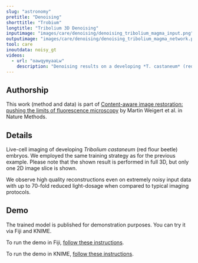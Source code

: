 ```yaml
---
slug: "astronomy"
pretitle: "Denoising"
shorttitle: "Trobium"
longtitle: "Tribolium 3D Denoising"
inputimage: "images/care/denoising/denoising_tribolium_magma_input.png"
outputimage: "images/care/denoising/denoising_tribolium_magma_network.png"
tool: care
inoutdata: noisy_gt
videos:
  - url: "oawqymyaaLw"
    description: "Denoising results on a developing *T. castaneum* (red flour beetle) embryo."  
---
```


## Authorship

This work (method and data) is part of [Content-aware image restoration: pushing the limits of fluorescence microscopy](http://dx.doi.org/10.1038/s41592-018-0216-7) by Martin Weigert et al. in Nature Methods. 

## Details

Live-cell imaging of developing *Tribolium castaneum* (red flour beetle) embryos. We employed the same training strategy as for the previous example. Please note that the shown result is performed in full 3D, but only one 2D image slice is shown.

We observe high quality reconstructions even on extremely noisy input data with up to 70-fold reduced light-dosage when compared to typical imaging protocols.

## Demo

The trained model is published for demonstration purposes. You can try it via Fiji and KNIME.

To run the demo in Fiji, [follow these instructions](https://github.com/CSBDeep/CSBDeep_website/wiki/Fiji-Command-%E2%80%93-3D-Denoising-(Tribolium)).

To run the demo in KNIME, [follow these instructions](https://github.com/CSBDeep/CSBDeep_website/wiki/KNIME-Workflow-%E2%80%93-3D-Denoising-(Tribolium)).


